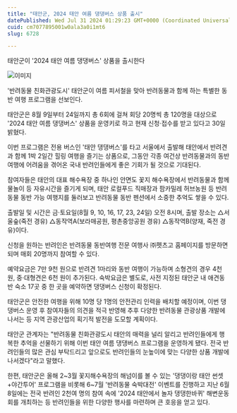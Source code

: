 ```yaml
---
title: "태안군, 2024 태안 여름 댕댕버스 상품 출시"
datePublished: Wed Jul 31 2024 01:29:23 GMT+0000 (Coordinated Universal Time)
cuid: cm7077895001w0ala3a0i1mt6
slug: 6728

---
```



태안군이 '2024 태안 여름 댕댕버스' 상품을 출시한다

![이미지](https://cdn.hashnode.com/res/hashnode/image/upload/v1739261179784/7124751a-393a-4586-a5a6-2859957b41b3.jpeg)

'반려동물 친화관광도시' 태안군이 여름 피서철을 맞아 반려동물과 함께 하는 특별한 동반 여행 프로그램을 선보인다.

태안군은 8월 9일부터 24일까지 총 6회에 걸쳐 회당 20명씩 총 120명을 대상으로 '2024 태안 여름 댕댕버스' 상품을 운영키로 하고 현재 신청·접수를 받고 있다고 30일 밝혔다.

이번 프로그램은 전용 버스인 '태안 댕댕버스'를 타고 서울에서 출발해 태안에서 반려견과 함께 1박 2일간 힐링 여행을 즐기는 상품으로, 그동안 각종 여건상 반려동물과의 동반 여행에 어려움을 겪어온 국내 반려인들에게 좋은 기회가 될 것으로 기대된다.

참여자들은 태안의 대표 해수욕장 중 하나인 안면도 꽃지 해수욕장에서 반려동물과 함께 물놀이 등 자유시간을 즐기게 되며, 태안 로컬푸드 직매장과 팜카밀레 허브농원 등 반려동물 동반 가능 여행지를 둘러보고 반려동물 동반 펜션에서 소중한 추억도 쌓을 수 있다.

출발일 및 시간은 금·토요일(8월 9, 10, 16, 17, 23, 24일) 오전 8시며, 출발 장소는 △서울숲(죽전 경유) △동작역A(보라매공원, 평촌중앙공원 경유) △동작역B(양재, 죽전 경유)이다.

신청을 원하는 반려인은 반려동물 동반여행 전문 여행사 ㈜펫츠고 홈페이지를 방문하면 되며 매회 20명까지 참여할 수 있다.

예약요금은 7만 9천 원으로 반려견 1마리와 동반 여행이 가능하며 소형견의 경우 4천 원, 중·대형견은 6천 원이 추가된다. 숙박요금은 별도로, 사전 지정된 태안군 내 애견동반 숙소 17곳 중 한 곳을 예약하면 댕댕버스 신청이 확정된다.

태안군은 안전한 여행을 위해 10명 당 1명의 안전관리 인력을 배치할 예정이며, 이번 댕댕버스 운영 후 참여자들의 의견을 적극 반영해 추후 다양한 반려동물 관광상품 개발에 나서는 등 지역 관광산업의 획기적 발전을 도모할 계획이다.

태안군 관계자는 "반려동물 친화관광도시 태안의 매력을 널리 알리고 반려인들에게 행복한 추억을 선물하기 위해 이번 태안 여름 댕댕버스 프로그램을 운영하게 됐다. 전국 반려인들의 많은 관심 부탁드리고 앞으로도 반려인들의 눈높이에 맞는 다양한 상품 개발에 나서겠다"라고 말했다.

한편, 태안군은 올해 2~3월 꽃지해수욕장의 해넘이를 볼 수 있는 '댕댕이랑 태안 썬셋+야간투어' 프로그램을 비롯해 6~7월 '반려동물 숙박대전' 이벤트를 진행하고 지난 6월 8일에는 전국 반려인 2천여 명의 참여 속에 '2024 태안에서 놀자 댕댕한바퀴' 해변운동회를 개최하는 등 반려인들을 위한 다양한 행사를 마련하며 큰 호응을 얻고 있다.
